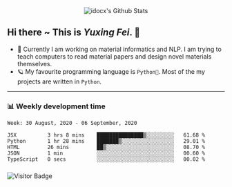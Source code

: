 <div align="center">
    <img align="center" src="https://github-readme-stats.vercel.app/api?username=idocx&show_icons=true&hide_border=true" alt="idocx's Github Stats"></img>
</div>

## Hi there ~ This is *Yuxing Fei*. ‍👋

- 🚀 Currently I am working on material informatics and NLP. I am trying to teach computers to read material papers and design novel materials themselves.
- 🪐 My favourite programming language is `Python🐍`. Most of the my projects are written in `Python`.

---

### 📊 Weekly development time
<!--START_SECTION:waka-->
```text
Week: 30 August, 2020 - 06 September, 2020

JSX          3 hrs 8 mins    ███████████████▒░░░░░░░░░   61.68 % 
Python       1 hr 28 mins    ███████▒░░░░░░░░░░░░░░░░░   29.01 % 
HTML         26 mins         ██▒░░░░░░░░░░░░░░░░░░░░░░   08.70 % 
JSON         1 min           ░░░░░░░░░░░░░░░░░░░░░░░░░   00.60 % 
TypeScript   0 secs          ░░░░░░░░░░░░░░░░░░░░░░░░░   00.02 % 
```
<!--END_SECTION:waka-->

### 

![Visitor Badge](https://visitor-badge.laobi.icu/badge?page_id=idocx.idocx)